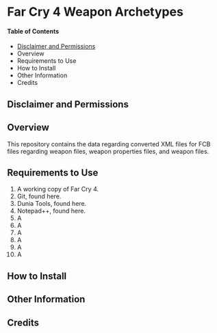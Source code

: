 #	Far Cry 4 Weapon Archetypes

####	Table of Contents
- [Disclaimer and Permissions](#disclaimer)
- Overview
- Requirements to Use
- How to Install
- Other Information
- Credits

<a name="disclaimer"></a>
##	Disclaimer and Permissions


##	Overview
This repository contains the data regarding converted XML files for FCB files regarding weapon files, weapon properties files, and weapon files.

##	Requirements to Use
1. A working copy of Far Cry 4.
1. Git, found here.
1. Dunia Tools, found here.
1. Notepad++, found here.
1. A
1. A
1. A
1. A
1. A
1. A

##	How to Install

##	Other Information

##	Credits
